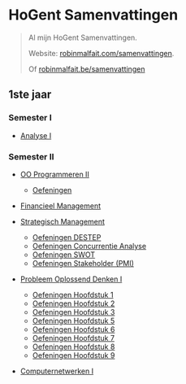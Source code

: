 # HoGent Samenvattingen

> Al mijn HoGent Samenvattingen.
>
> Website: [robinmalfait.com/samenvattingen](http://robinmalfait.com/samenvattingen).
>
> Of [robinmalfait.be/samenvattingen](http://robinmalfait.be/samenvattingen)

## 1ste jaar

### Semester I

* [Analyse I](1ste-jaar/semester-I/Analyse-I.md)

### Semester II

* [OO Programmeren II](1ste-jaar/semester-II/OO-Progammeren-II.md)
	* [Oefeningen](1ste-jaar/semester-II/Oefeningen-OO-Programmeren-II/index.md)
	
* [Financieel Management](1ste-jaar/semester-II/Financieel-Management.md)

* [Strategisch Management](1ste-jaar/semester-II/Strategisch-Management.md)
	* [Oefeningen DESTEP](1ste-jaar/semester-II/Oefeningen-Strategisch-Management/Oefeningen-DESTEP.md)
	* [Oefeningen Concurrentie Analyse](1ste-jaar/semester-II/Oefeningen-Strategisch-Management/Oefeningen-Concurrentie-Analyse.md)
	* [Oefeningen SWOT](1ste-jaar/semester-II/Oefeningen-Strategisch-Management/Oefeningen-SWOT.md)
	* [Oefeningen Stakeholder (PMI)](1ste-jaar/semester-II/Oefeningen-Strategisch-Management/Oefeningen-PMI.md)

* [Probleem Oplossend Denken I](1ste-jaar/semester-II/Probleem-Oplossend-Denken-I.md)
	* [Oefeningen Hoofdstuk 1](1ste-jaar/semester-II/Oefeningen-Probleem-Oplossend-Denken-I/1.4.oefeningen.md)
	* [Oefeningen Hoofdstuk 2](1ste-jaar/semester-II/Oefeningen-Probleem-Oplossend-Denken-I/2.3.oefeningen.md)
	* [Oefeningen Hoofdstuk 3](1ste-jaar/semester-II/Oefeningen-Probleem-Oplossend-Denken-I/3.4.oefeningen.md)
	* [Oefeningen Hoofdstuk 5](1ste-jaar/semester-II/Oefeningen-Probleem-Oplossend-Denken-I/5.6.oefeningen.md)
	* [Oefeningen Hoofdstuk 6](1ste-jaar/semester-II/Oefeningen-Probleem-Oplossend-Denken-I/6.5.oefeningen.md)
	* [Oefeningen Hoofdstuk 7](1ste-jaar/semester-II/Oefeningen-Probleem-Oplossend-Denken-I/7.4.oefeningen.md)
	* [Oefeningen Hoofdstuk 8](1ste-jaar/semester-II/Oefeningen-Probleem-Oplossend-Denken-I/8.5.oefeningen.md)
	* [Oefeningen Hoofdstuk 9](1ste-jaar/semester-II/Oefeningen-Probleem-Oplossend-Denken-I/9.5.oefeningen.md)

* [Computernetwerken I](1ste-jaar/semester-II/Computernetwerken-I.md)

